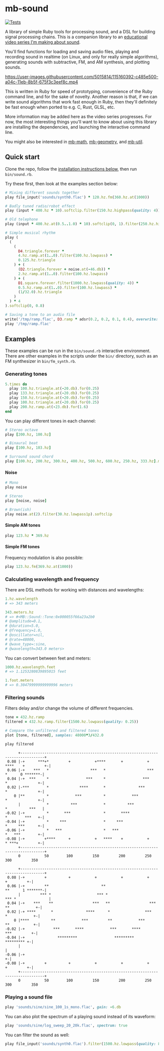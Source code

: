 # mb-sound

[![Tests](https://github.com/mike-bourgeous/mb-sound/actions/workflows/test.yml/badge.svg)](https://github.com/mike-bourgeous/mb-sound/actions/workflows/test.yml)

A library of simple Ruby tools for processing sound, and a DSL for building
signal processing chains.  This is a companion library to an [educational video
series I'm making about sound][0].

You'll find functions for loading and saving audio files, playing and recording
sound in realtime (on Linux, and only for really simple algorithms), generating
sounds with subtractive, FM, and AM synthesis, and plotting sounds.

https://user-images.githubusercontent.com/5015814/115160392-c485e500-a04c-11eb-8b5f-675f3c3eef8c.mp4

This is written in Ruby for speed of prototyping, convenience of the Ruby
command line, and for the sake of novelty.  Another reason is that, if we can
write sound algorithms that work fast enough in Ruby, then they'll definitely
be fast enough when ported to e.g. C, Rust, GLSL, etc.

More information may be added here as the video series progresses.  For now,
the most interesting things you'll want to know about using this library are
installing the dependencies, and launching the interactive command line.

You might also be interested in [mb-math][4], [mb-geometry][5], and
[mb-util][6].

## Quick start

Clone the repo, follow the [installation instructions
below](#installation-and-usage), then run `bin/sound.rb`.

Try these first, then look at the examples section below:

```ruby
# Mixing different sounds together
play file_input('sounds/synth0.flac') * 120.hz.fm(360.hz.at(1000))

# Badly tuned radio/robot effect
play (input * 400.hz * 10).softclip.filter(150.hz.highpass(quality: 4))

# Old telephone
play (input * 400.hz.at(0.5..1.0) * 10).softclip(0, 1).filter(250.hz.highpass(quality: 4)).filter(3500.hz.lowpass(quality: 2)).softclip

# Simple musical rhythm
play (
  (
    (
      D4.triangle.forever *
      4.hz.ramp.at(1..0).filter(100.hz.lowpass) *
      0.125.hz.triangle
    ) + (
      (D2.triangle.forever + noise.at(-46.db)) *
      2.hz.ramp.at(1..0).filter(100.hz.lowpass)
    ) + (
      D1.square.forever.filter(1000.hz.lowpass(quality: 4)) *
      0.5.hz.ramp.at(1..0).filter(100.hz.lowpass) *
      (1/32.0).hz.triangle
    )
  ) * 4
).softclip(0, 0.8)

# Saving a tone to an audio file
write('/tmp/ramp.flac', D3.ramp * adsr(0.2, 0.2, 0.1, 0.4), overwrite: true)
play '/tmp/ramp.flac'
```

## Examples

These examples can be run in the `bin/sound.rb` interactive environment.  There
are other examples in the scripts under the `bin/` directory, such as an FM
synthesizer in `bin/fm_synth.rb`.

### Generating tones

```ruby
5.times do
  play 100.hz.triangle.at(-20.db).for(0.25)
  play 133.hz.triangle.at(-20.db).for(0.25)
  play 150.hz.triangle.at(-20.db).for(0.25)
  play 100.hz.triangle.at(-20.db).for(0.25)
  play 200.hz.ramp.at(-23.db).for(1.6)
end
```

You can play different tones in each channel:

```ruby
# Stereo octave
play [200.hz, 100.hz]

# Binaural beat
play [100.hz, 103.hz]

# Surround sound chord
play [100.hz, 200.hz, 300.hz, 400.hz, 500.hz, 600.hz, 250.hz, 333.hz].map(&:triangle)
```

#### Noise

```ruby
# Mono
play noise

# Stereo
play [noise, noise]

# Brown(ish)
play noise.at(2).filter(30.hz.lowpass1p).softclip
```

#### Simple AM tones

```ruby
play 123.hz * 369.hz
```

#### Simple FM tones

Frequency modulation is also possible:

```ruby
play 123.hz.fm(369.hz.at(1000))
```

### Calculating wavelength and frequency

There are DSL methods for working with distances and wavelengths:

```ruby
1.hz.wavelength
# => 343 meters

343.meters.hz
# => #<MB::Sound::Tone:0x000055f66a23a2b0
# @amplitude=0.1,
# @duration=5.0,
# @frequency=1.0,
# @oscillator=nil,
# @rate=48000,
# @wave_type=:sine,
# @wavelength=343.0 meters>
```

You can convert between feet and meters:

```ruby
1000.hz.wavelength.feet
# => 1.1253280839895015 feet

1.foot.meters
# => 0.30479999999999996 meters
```

### Filtering sounds

Filters delay and/or change the volume of different frequencies.

```ruby
tone = 432.hz.ramp
filtered = 432.hz.ramp.filter(1500.hz.lowpass(quality: 0.25))

# Compare the unfiltered and filtered tones
plot [tone, filtered], samples: 48000*3/432.0

play filtered
```

```
      +---------------------------------------------------------------------------------+
 0.08 |-+      ***+*         +           +****       +           +  ****    +         +-|
 0.06 |-+    ***   *                   ***   *                   ***   *      0 *******-|
 0.04 |-+  ***     *                 ***     *                 ***     *              +-|
 0.02 |-***        *              ****       *               ***       *              +-|
    0 |**          *            ***          *            ***          *              +-|
      |            *          ***            *          ***            *          ***   |
-0.02 |-+          *       ***               *       ****              *        ***   +-|
-0.04 |-+          *     ***                 *     ***                 *     ***      +-|
-0.06 |-+          *   ***                   *   ***                   *   ***        +-|
-0.08 |-+         +****      +           +   ****    +           +     * ***+         +-|
      +---------------------------------------------------------------------------------+
      0           50        100         150         200         250        300         350

      +---------------------------------------------------------------------------------+
 0.08 |-+         +          +           +           +           +          +         +-|
 0.06 |-+         **                        **                        **      1 *******-|
      |         *** *                     *** *                     *** *               |
 0.04 |-+    ***    **                  ***   **                  ***   **            +-|
 0.02 |-+ ****       *               ****      *                ***      *            +-|
    0 |****          **            ***         **            ***         **           +-|
-0.02 |-+             ***       ****            ***       ****            ***         +-|
-0.04 |-+               *********                 *********                 ********* +-|
      |                                                                                 |
-0.06 |-+                                                                             +-|
-0.08 |-+         +          +           +           +           +          +         +-|
      +---------------------------------------------------------------------------------+
      0           50        100         150         200         250        300         350
```

### Playing a sound file

```ruby
play 'sounds/sine/sine_100_1s_mono.flac', gain: -6.db
```

You can also plot the spectrum of a playing sound instead of its waveform:

```ruby
play 'sounds/sine/log_sweep_20_20k.flac', spectrum: true
```

You can filter the sound as well:

```ruby
play file_input('sounds/synth0.flac').filter(1500.hz.lowpass(quality: 8))
```

<audio src="sounds/synth0.flac">

### Loading a sound file into memory

```ruby
data = read 'sounds/sine/sine_100_1s_mono.flac'
# => [Numo::DFloat#shape=[48000]
# [0, 0, 0, 0, 0, 0, 0, 0, 0, 0, 0, 0, 0, 0, 0, 0, 0, 0, 1.19209e-07, ...]]
play data, rate: 48000
```

### Plotting sounds

```ruby
plot 100.hz.ramp
```

```
       +-------------------------------------------------------------------+
  0.08 |-+    +     ****   +      +      +      +   *****    +      +    +-|
       |         ****  *                          ***   *        0 ******* |
  0.06 |-+     ***     *                        ***     *                +-|
  0.04 |-+   ***       *                     ****       *                +-|
       |  ****         *                   ***          *                  |
  0.02 |***            *                 ***            *                +-|
     0 |*+             *              ****              *              **+-|
 -0.02 |-+             *            ***                 *            *** +-|
       |               *          ***                   *         ****     |
 -0.04 |-+             *       ****                     *       ***      +-|
 -0.06 |-+             *     ***                        *     ***        +-|
       |               *   ***                          *  ****            |
 -0.08 |-+    +      + * ***      +      +      +      +**** +      +    +-|
  -0.1 +-------------------------------------------------------------------+
       0     100    200   300    400    500    600    700   800    900    1000
```

```ruby
spectrum 100.hz.ramp
# or
plot 100.hz.ramp, spectrum: true
```

```
     +---------------------------------------------------------------------+
     |      **                 +                         +                 |
 -30 |-+    * *      *   *                                       0 *******-|
     |     *  *      *   *   * *                                           |
 -40 |-+   *  *     **   *   * * * *                                     +-|
     |    *   *     * *  **  * * * ** ****                                 |
     |    *    *    * * * * ** * * ** **********                           |
 -50 |-+ *     *   *  * * * ** * * ** ***************                    +-|
     |  *      *   *  * * * ** * * ** ********************                 |
 -60 |-+*       *  *  * * * * * ***** **************************         +-|
     | *        * *   * * * * * * * *** *******************************    |
     | *        * *    **  ** * * * *** ***********************************|
 -70 |*+        * *    *   *  * * * *** ***********************************|
     |*          *     *   *  *+* * *** ***********************************|
 -80 +---------------------------------------------------------------------+
     1                         10                       100
```

### Visualizing realtime sound

```ruby
loopback(plot: { spectrum: true })
```

### Working with MIDI

Look under the `lib/mb/sound/midi/` directory, or refer to the example scripts
below.

#### `bin/midi_info.rb`

This script displays information about a MIDI file, including the song title,
track names, and number of events on each track.  Uses the midilib gem for
parsing MIDI files.

```bash
bin/midi_info.rb spec/test_data/midi.mid
```

```
midi.mid: Unnamed
-----------------

 # |  Name   | Inst. | Ch. mask | Event ch. | Events | Notes
---+---------+-------+----------+-----------+--------+-------
 0 | Unnamed |       | []       | []        | 3      | 0
 1 | Unnamed |       | [0]      | [0]       | 32     | 26
```

#### `bin/midi_cc_chart.rb`

This displays a table with MIDI Control Change (CC) values, either from a MIDI
input or a MIDI file, in real time.

```bash
bin/midi_cc_chart.rb spec/test_data/midi.mid
```

```
 CCs |  0  |  1  |  2  |  3  |  4  |  5  |  6  |  7  |  8  |  9
-----+-----+-----+-----+-----+-----+-----+-----+-----+-----+-----
 0   | 16  |     |     |     |     |     | 12  |     |     |
-----+-----+-----+-----+-----+-----+-----+-----+-----+-----+-----
 10  |     |     |     |     |     |     |     |     |     |
-----+-----+-----+-----+-----+-----+-----+-----+-----+-----+-----
 20  |     |     |     |     |     |     |     |     |     |
-----+-----+-----+-----+-----+-----+-----+-----+-----+-----+-----
 30  |     |     | 0   |     |     |     |     |     |     |
-----+-----+-----+-----+-----+-----+-----+-----+-----+-----+-----
 40  |     |     |     |     |     |     |     |     |     |
-----+-----+-----+-----+-----+-----+-----+-----+-----+-----+-----
 50  |     |     |     |     |     |     |     |     |     |
-----+-----+-----+-----+-----+-----+-----+-----+-----+-----+-----
 60  |     |     |     |     |     |     |     |     |     |
-----+-----+-----+-----+-----+-----+-----+-----+-----+-----+-----
 70  |     |     |     |     |     |     |     |     |     |
-----+-----+-----+-----+-----+-----+-----+-----+-----+-----+-----
 80  |     |     |     |     |     |     |     |     |     |
-----+-----+-----+-----+-----+-----+-----+-----+-----+-----+-----
 90  |     |     |     |     |     |     |     |     |     |
-----+-----+-----+-----+-----+-----+-----+-----+-----+-----+-----
 100 |     |     |     |     |     |     |     |     |     |
-----+-----+-----+-----+-----+-----+-----+-----+-----+-----+-----
 110 |     |     |     |     |     |     |     |     |     |
-----+-----+-----+-----+-----+-----+-----+-----+-----+-----+-----
 120 |     |     |     |     |     |     |     |     |     |
```

#### `bin/midi_note_chart.rb`

This displays the attack and release velocities of MIDI Note On and Note Off
events in a grid, either from a MIDI input or a MIDI file, in real time.

```bash
bin/midi_note_chart.rb spec/test_data/midi.mid
```

```
 ### |  C  | C#  |  D  | D#  |  E  |  F  | F#  |  G  | G#  |  A  | A#  |  B
-----+-----+-----+-----+-----+-----+-----+-----+-----+-----+-----+-----+-----
-1   |     |     |     |     |     |     |     |     |     |     |     |
-----+-----+-----+-----+-----+-----+-----+-----+-----+-----+-----+-----+-----
 0   |     |     |     |     |     |     |     |     |     |     |     |
-----+-----+-----+-----+-----+-----+-----+-----+-----+-----+-----+-----+-----
 1   |     |     |     |     |     |     |     |     |     |     |     |
-----+-----+-----+-----+-----+-----+-----+-----+-----+-----+-----+-----+-----
 2   |     |     |     |     |     |     |     |     |     |     |     |
-----+-----+-----+-----+-----+-----+-----+-----+-----+-----+-----+-----+-----
 3   |     |     |     |     |     |     |     |     |     |     |     |
-----+-----+-----+-----+-----+-----+-----+-----+-----+-----+-----+-----+-----
 4   |     |     |     |     |     |     |     |     |     |     |     |
-----+-----+-----+-----+-----+-----+-----+-----+-----+-----+-----+-----+-----
 5   | 0   | 118 |     | 0   |     | 33  |     | 0   | 31  |     |     |
-----+-----+-----+-----+-----+-----+-----+-----+-----+-----+-----+-----+-----
 6   |     |     |     |     |     |     |     |     |     |     |     |
-----+-----+-----+-----+-----+-----+-----+-----+-----+-----+-----+-----+-----
 7   |     |     |     |     |     |     |     |     |     |     |     |
-----+-----+-----+-----+-----+-----+-----+-----+-----+-----+-----+-----+-----
 8   |     |     |     |     |     |     |     |     |     |     |     |
-----+-----+-----+-----+-----+-----+-----+-----+-----+-----+-----+-----+-----
 9   |     |     |     |     |     |     |     |     |     |     |     |
```

#### `bin/ep2_syn.rb`

This is the synthesizer I wrote for [episode 2][7] of my [Code, Sound &
Surround video series][0].

```bash
bin/ep2_syn.rb
```

## Installation and usage

You can either tinker within this project, or use it as a Git-sourced Gem in
your own projects.

There are some base packages you'll need first:

```bash
# Debian-/Ubuntu-based Linux (macOS/Arch/CentOS will differ)
sudo apt-get install ffmpeg gnuplot-qt

# macOS (with Homebrew)
brew install ffmpeg gnuplot
```

Then you'll want to install Ruby 2.7.2.

If you don't already have a recent version of Ruby installed, and a Ruby version
manager of your choosing, I highly recommend using [RVM](https://rvm.io).  You
can find installation instructions for RVM at https://rvm.io.

### Using the project by itself

After getting RVM installed, you'll want to clone this repository, install
Ruby, and install the Gems needed by this code.

I also recommend making a separate projects directory just for this video
series.

This assumes basic familiarity with the Linux/macOS/WSL command line, or enough
independent knowledge to make this work on your operating system of choice.
I'll provide an overly detailed Linux example here:

```bash
# Make a project directory (substitute your own preferred paths)
cd ~/projects
mkdir sound_code_series
cd sound_code_series

# Install Ruby
# (disable-binary is needed on Ubuntu 20.04 to fix "/usr/bin/mkdir not found"
# error in the binary package of 2.7.2)
rvm install --disable-binary 2.7.2

# Clone the repo
git clone git@github.com:mike-bourgeous/mb-sound.git
cd mb-sound

# Install Gem dependencies
cd mb-sound
gem install bundler
bundle install
```

Now that everything's installed, you are ready to start playing with sound:

```bash
# Launch the interactive command line
bin/sound.rb
```

See the Examples section for some things to try.


### Using the project as a dependency

If you're already familiar with Ruby and Gems, then you can add this repo as a
dependency to a new project's Gemfile.

```ruby
# your-project/Gemfile
gem 'mb-sound', git: 'https://github.com/mike-bourgeous/mb-sound.git'

# Also specify Git location for other mb-* dependencies
gem 'mb-util', git: 'https://github.com/mike-bourgeous/mb-util.git'
gem 'mb-math', git: 'https://github.com/mike-bourgeous/mb-math.git'
```

## Testing

You can run the integrated test suite with `rspec`.

## Contributing

Since this library is meant to accompany a video series, most new features will
be targeted at what's covered in episodes as they are released.  If you think of
something cool to add that relates to the video series, then please open a pull
request.

Pull requests are also welcome if you want to add or improve support for new
platforms.

## License

This project is released under a 2-clause BSD license.  See the LICENSE file.

## See also

### Dependencies

This code uses some really cool other projects either directly or indirectly:

- FFMPEG
- Numo::NArray
- Numo::Pocketfft
- Pry interactive console for Ruby
- GNUplot
- The MIDI Nibbler gem

### References

There are lots of excellent resources out there for learning sound and signal
processing:

- I've created a [playlist with some cool videos by others][1]
- [Circles, sines, and signals][2] is a great interactive demonstration of
  waves and Fourier transforms
- Online [books by Julius O. Smith][3] (I recommend buying the print versions)


[0]: https://www.youtube.com/playlist?list=PLpRqC8LaADXnwve3e8gI239eDNRO3Nhya
[1]: https://www.youtube.com/playlist?list=PLpRqC8LaADXlYhKRTwSpdW3ineaQnM9zK
[2]: https://jackschaedler.github.io/circles-sines-signals/
[3]: https://ccrma.stanford.edu/~jos/#books
[4]: https://github.com/mike-bourgeous/mb-math
[5]: https://github.com/mike-bourgeous/mb-geometry
[6]: https://github.com/mike-bourgeous/mb-util
[7]: https://www.youtube.com/watch?v=aS43s6TWnIY
